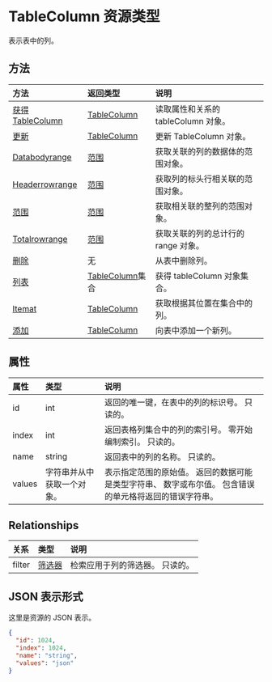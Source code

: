 # <a name="tablecolumn-resource-type"></a>TableColumn 资源类型

表示表中的列。


## <a name="methods"></a>方法

| 方法           | 返回类型    |说明|
|:---------------|:--------|:----------|
|[获得 TableColumn](../api/tablecolumn_get.md) | [TableColumn](tablecolumn.md) |读取属性和关系的 tableColumn 对象。|
|[更新](../api/tablecolumn_update.md) | [TableColumn](tablecolumn.md) |更新 TableColumn 对象。 |
|[Databodyrange](../api/tablecolumn_databodyrange.md)|[范围](range.md)|获取关联的列的数据体的范围对象。|
|[Headerrowrange](../api/tablecolumn_headerrowrange.md)|[范围](range.md)|获取列的标头行相关联的范围对象。|
|[范围](../api/tablecolumn_range.md)|[范围](range.md)|获取相关联的整列的范围对象。|
|[Totalrowrange](../api/tablecolumn_totalrowrange.md)|[范围](range.md)|获取关联的列的总计行的 range 对象。|
|[删除](../api/tablecolumn_delete.md)|无|从表中删除列。|
|[列表](../api/tablecolumn_list.md) | [TableColumn](tablecolumn.md)集合 |获得 tableColumn 对象集合。 |
|[Itemat](../api/tablecolumncollection_itemat.md)|[TableColumn](tablecolumn.md)|获取根据其位置在集合中的列。|
|[添加](../api/tablecolumncollection_add.md)|[TableColumn](tablecolumn.md)|向表中添加一个新列。|


## <a name="properties"></a>属性
| 属性     | 类型   |说明|
|:---------------|:--------|:----------|
|id|int|返回的唯一键，在表中的列的标识号。 只读的。|
|index|int|返回表格列集合中的列的索引号。 零开始编制索引。 只读的。|
|name|string|返回表中的列的名称。 只读的。|
|values|字符串并从中获取一个对象。|表示指定范围的原始值。 返回的数据可能是类型字符串、 数字或布尔值。 包含错误的单元格将返回的错误字符串。|

## <a name="relationships"></a>Relationships
| 关系 | 类型   |说明|
|:---------------|:--------|:----------|
|filter|[筛选器](filter.md)|检索应用于列的筛选器。 只读的。|

## <a name="json-representation"></a>JSON 表示形式

这里是资源的 JSON 表示。

<!-- {
  "blockType": "resource",
  "optionalProperties": [

  ],
  "@odata.type": "microsoft.graph.tableColumn"
}-->

```json
{
  "id": 1024,
  "index": 1024,
  "name": "string",
  "values": "json"
}

```

<!-- uuid: 8fcb5dbc-d5aa-4681-8e31-b001d5168d79
2015-10-25 14:57:30 UTC -->
<!-- {
  "type": "#page.annotation",
  "description": "TableColumn resource",
  "keywords": "",
  "section": "documentation",
  "tocPath": ""
}-->